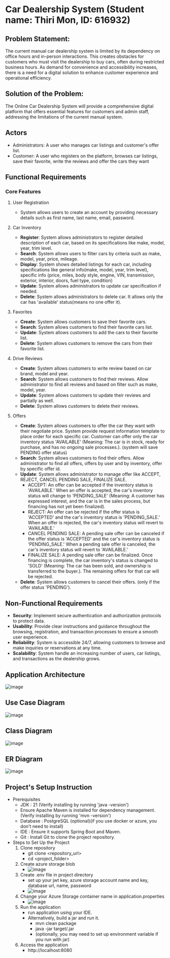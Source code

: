 # Car Dealership System (Student name: Thiri Mon, ID: 616932)
## Problem Statement:
The current manual car dealership system is limited by its dependency on office hours and in-person interactions. This creates obstacles for customers who must visit the dealership to buy cars, often during restricted business hours. As demand for convenience and accessibility increases, there is a need for a digital solution to enhance customer experience and operational efficiency.

## Solution of the Problem:
The Online Car Dealership System will provide a comprehensive digital platform that offers essential features for customers and admin staff, addressing the limitations of the current manual system.

## Actors
- Administrators: A user who manages car listings and customer's offer list.
- Customer: A user who registers on the platform, browses car listings, save their favorite, write the reviews and offer the cars they want

## Functional Requirements
### Core Features
1. User Registration
   - System allows users to create an account by providing necessary details such as first name, last name, email, password.
     
2. Car Inventory
   - **Register**: System allows administrators to register detailed description of each car, based on its specifications like make, model, year, trim level.
   - **Search**: System allows users to filter cars by criteria such as make, model, year, price, mileage. 
   - **Display**: System shows detailed listings for each car, including specifications like general info(make, model, year, trim level), specific info (price, miles, body style, engine, VIN, transmission, exterior, interior, doors, fuel type, condition)
   - **Update**: System allows administrators to update car specification if needed.
   - **Delete**: System allows administrators to delete car. It allows only the car has 'available' status(means no one offer it).

3. Favorites
   - **Create**: System allows customers to save their favorite cars.
   - **Search**: System allows customers to find their favorite cars list.
   - **Update**: System allows customers to add the cars to their favorite list.
   - **Delete**: System allows customers to remove the cars from their favorite list.

4. Drive Reviews
   - **Create**: System allows customers to write review based on car brand, model and year.
   - **Search**: System allows customers to find their reviews. Allow administrator to find all reviews and based on filter such as make, model, year.
   - **Update**: System allows customers to update their reviews and partially as well.
   - **Delete**: System allows customers to delete their reviews.
  
5. Offers
   - **Create**: System allows customers to offer the car they want with their negotiate price. 
                 System provide request information template to place order for each specific car. Customer can offer only the car inventory status 'AVAILABLE' (Meaning: The car is in stock, ready for purchase, and has no ongoing sale processes.). (system will save PENDING offer status)
   - **Search**: System allows customers to find their offers. Allow administrator to find all offers, offers by user and by inventory, offer by specific offer id.
   - **Update**: System allows administrator to manage offer like ACCEPT, REJECT, CANCEL PENDING SALE, FINALIZE SALE.
     - ACCEPT: An offer can be accepted if the inventory status is 'AVAILABLE.' When an offer is accepted, the car's inventory status will change to 'PENDING_SALE' (Meaning: A customer has expressed interest, and the car is in the sales process, but financing has not yet been finalized).
     - REJECT: An offer can be rejected if the offer status is 'ACCEPTED' and the car's inventory status is 'PENDING_SALE.' When an offer is rejected, the car's inventory status will revert to 'AVAILABLE.'
     - CANCEL PENDING SALE: A pending sale offer can be canceled if the offer status is 'ACCEPTED' and the car's inventory status is 'PENDING_SALE.' When a pending sale offer is canceled, the car's inventory status will revert to 'AVAILABLE.'
     - FINALIZE SALE: A pending sale offer can be finalized. Once financing is complete, the car inventory's status is changed to 'SOLD' (Meaning: The car has been sold, and ownership is transferred to the buyer.). The remaining offers for that car will be rejected.
   - **Delete**: System allows customers to cancel their offers. (only if the offer status 'PENDING').
  
## Non-Functional Requirements
  - **Security**: Implement secure authentication and authorization protocols to protect data.
  - **Usability**: Provide clear instructions and guidance throughout the browsing, registration, and transaction processes to ensure a smooth user experience.
  - **Reliability**: System is accessible 24/7, allowing customers to browse and make inquiries or reservations at any time.
  - **Scalability**: System handle an increasing number of users, car listings, and transactions as the dealership grows.

## Application Architecture
![image](./artifacts/AppArchi.PNG)

## Use Case Diagram
![image](./artifacts/DW_UseCase.jpg)

## Class Diagram
![image](./artifacts/DW_ClassDiagram.jpg)

## ER Diagram
![image](./artifacts/DW_ERD.pgerd.png)

## Project's Setup Instruction
- Prerequisites
    - JDK : 21 (Verify installing by running 'java -version')
    - Ensure Apache Maven is installed for dependency management. (Verify installing by running 'mvn -version')
    - Database : PostgreSQL (optional)(if you use docker or azure, you don't need to install)
    - IDE : Ensure it supports Spring Boot and Maven.
    - Git : Install Git to clone the project repository.
- Steps to Set Up the Project
    1. Clone repository
        - git clone <repository_url>
        - cd <project_folder>
    2. Create azure storage blob
        - ![image](./artifacts/azurestorage1.PNG)
    3. Create .env file in project directory
        - set up your jwt key, azure storage account name and key, database url, name, password
        - ![image](./artifacts/env.PNG)
    4. Change your Azure Storage container name in application.properties
        - ![image](./artifacts/azurestorage2.PNG)
    5. Run the application
        - run application using your IDE.
        - Alternatively, build a jar and run it.
            - mvn clean package
            - java -jar target/<application-name>.jar
            - (optionally, you may need to set up environment variable if you run with jar)
    6. Access the application
        - http://localhost:8080



